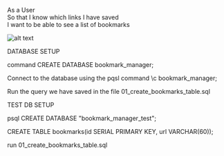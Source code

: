 As a User  
So that I know which links I have saved  
I want to be able to see a list of bookmarks  

![alt text](https://github.com/Luke-Collins/Bookmarks/blob/main/bookmarks_diagram.png)


DATABASE SETUP

command CREATE DATABASE bookmark_manager;

Connect to the database using the pqsl command \c bookmark_manager;

Run the query we have saved in the file 01_create_bookmarks_table.sql

TEST DB SETUP

psql
CREATE DATABASE "bookmark_manager_test";

CREATE TABLE bookmarks(id SERIAL PRIMARY KEY, url VARCHAR(60));

run 01_create_bookmarks_table.sql